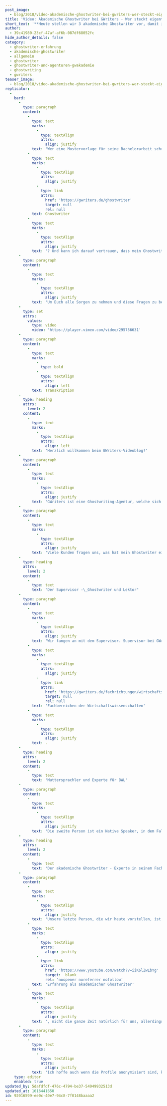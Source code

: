 ```yaml
---
post_image:
  - blog/2018/video-akademische-ghostwriter-bei-gwriters-wer-steckt-eigentlich-dahinter/marcel-Akademische_Ghostwriter_bei_GWriters-Thumbnail-e1539854356235.png
title: 'Video: Akademische Ghostwriter bei GWriters - Wer steckt eigentlich dahinter?'
short_text: '**Heute stellen wir 3 akademische Ghostwriter vor, damit ihr ein besseres Verständnis von unserer Ghostwriting Agentur bekommen könnt.**'
author:
  - 39c41980-23cf-47af-af6b-087df68052fc
hide_author_details: false
category:
  - ghostwriter-erfahrung
  - akademische-ghostwriter
  - allgemein
  - ghostwriter
  - ghostwriter-und-agenturen-gwakademie
  - ghostwriting
  - gwriters
teaser_image:
  - blog/2018/video-akademische-ghostwriter-bei-gwriters-wer-steckt-eigentlich-dahinter/marcel-Akademische_Ghostwriter_bei_GWriters-Thumbnail-e1539854356235.png
replicator:
  -
    bard:
      -
        type: paragraph
        content:
          -
            type: text
            marks:
              -
                type: textAlign
                attrs:
                  align: justify
            text: 'Wer eine Mustervorlage für seine Bachelorarbeit schreiben lassen möchte und sich für einen Ghostwriter-Auftrag entscheidet, hat oft Bedenken: Wer schreibt eigentlich meinen Text? Wer arbeitet für meine Ghostwriting Agentur und welche Erfahrungen hat diese Person in meinem Fachgebiet? Was sind akademische '
          -
            type: text
            marks:
              -
                type: textAlign
                attrs:
                  align: justify
              -
                type: link
                attrs:
                  href: 'https://gwriters.de/ghostwriter'
                  target: null
                  rel: null
            text: Ghostwriter
          -
            type: text
            marks:
              -
                type: textAlign
                attrs:
                  align: justify
            text: '? Und kann ich darauf vertrauen, dass mein Ghostwriter sein bestes gibt?'
      -
        type: paragraph
        content:
          -
            type: text
            marks:
              -
                type: textAlign
                attrs:
                  align: justify
            text: 'Um Euch alle Sorgen zu nehmen und diese Fragen zu beantworten, stellen wir euch in diesem Beitrag drei anonymisiert Profile von erfahrenen Experten aus unserem Ghostwriter-Team vor.'
      -
        type: set
        attrs:
          values:
            type: video
            video: 'https://player.vimeo.com/video/295756631'
      -
        type: paragraph
        content:
          -
            type: text
            marks:
              -
                type: bold
              -
                type: textAlign
                attrs:
                  align: left
            text: Transkription
      -
        type: heading
        attrs:
          level: 2
        content:
          -
            type: text
            marks:
              -
                type: textAlign
                attrs:
                  align: left
            text: 'Herzlich willkommen beim GWriters-Videoblog!'
      -
        type: paragraph
        content:
          -
            type: text
            marks:
              -
                type: textAlign
                attrs:
                  align: justify
            text: 'GWriters ist eine Ghostwriting-Agentur, welche sich spezialisiert hat auf die Erstellung wissenschaftlicher Texte. Heute haben wir das Thema “Akademische Ghostwriter bei GWriters - Wer steckt eigentlich dahinter?”.'
      -
        type: paragraph
        content:
          -
            type: text
            marks:
              -
                type: textAlign
                attrs:
                  align: justify
            text: 'Viele Kunden fragen uns, was hat mein Ghostwriter eigentlich für ein Profil. Wie im akademischen Ghostwriting üblich, sind beide Seiten anonym, dennoch möchten wir euch heute einmal drei Profile anonymisiert vorstellen und drei Experten aus unserem Hause einmal etwas beschreiben, damit ihr einen besseren Eindruck bekommt.'
      -
        type: heading
        attrs:
          level: 2
        content:
          -
            type: text
            text: "Der Supervisor -\_Ghostwriter und Lektor"
      -
        type: paragraph
        content:
          -
            type: text
            marks:
              -
                type: textAlign
                attrs:
                  align: justify
            text: 'Wir fangen an mit dem Supervisor. Supervisor bei GWriters sind ursprüngliche Ghostwriter, welche sich allerdings als Zweitkorrektor bewährt haben, da sie eine Vielzahl von Aufträgen bereits sehr erfolgreich abgeschlossen haben und für eine hohe Kundenzufriedenheit sorgen konnten. Unser Supervisor in dem Falle ist 47 Jahre alt, hat einen Diplomabschluss im wirtschaftswissenschaftlichen Bereich und über zehn Jahre Leistungserfahrung und Erfahrung in der Dozententätigkeit. Unser Supervisor hat über 100 erfolgreiche Aufträge korrekturgelesen und diverse Fehler erkannt und gebannt. Diese Aufträge umfassen natürlich wissenschaftliche Aufträge im größten Teil, einige fiktionale Aufträge, bei denen kein besonderes Fachwissen erforderlich ist, sondern rein das scharfe Auge unseres Supervisors und er bearbeitet Aufträge aus diversen '
          -
            type: text
            marks:
              -
                type: textAlign
                attrs:
                  align: justify
              -
                type: link
                attrs:
                  href: 'https://gwriters.de/fachrichtungen/wirtschaftswissenschaften'
                  target: null
                  rel: null
            text: 'Fachbereichen der Wirtschaftswissenschaften'
          -
            type: text
            marks:
              -
                type: textAlign
                attrs:
                  align: justify
            text: .
      -
        type: heading
        attrs:
          level: 2
        content:
          -
            type: text
            text: 'Muttersprachler und Experte für BWL'
      -
        type: paragraph
        content:
          -
            type: text
            marks:
              -
                type: textAlign
                attrs:
                  align: justify
            text: 'Die zweite Person ist ein Native Speaker, in dem Fall eine Dame. Sie ist 39 Jahre alt, hat in England gearbeitet, ist dort aufgewachsen und dementsprechend auch ihren MBA gemacht. Sie ist bereits mit zwölf Jahren Erfahrung als Universitätsdozentin dabei gewesen und nun in der Unternehmensberatung tätig. Sie arbeitet für eine große Unternehmensberatungsgesellschaft und ist auch auf dem internationalen Gebiet tätig. Ihr Spezialgebiet sind die Korrekturen englischer Texte, das Verfassen englischer Texte, Ghostwriting insbesondere zu BWL-Themen, da sie sich in dem Bereich besonders auskennt und die Erstellung von Präsentationen.'
      -
        type: heading
        attrs:
          level: 2
        content:
          -
            type: text
            text: 'Der akademische Ghostwriter - Experte in seinem Fachbereich'
      -
        type: paragraph
        content:
          -
            type: text
            marks:
              -
                type: textAlign
                attrs:
                  align: justify
            text: 'Unsere letzte Person, die wir heute vorstellen, ist der akademische Ghostwriter. In dem Fall 42 Jahre alt der Herr, er kommt aus den Ingenieurswissenschaften, hat ein Diplom in dem Bereich, was wir geprüft haben. 15 Jahre '
          -
            type: text
            marks:
              -
                type: textAlign
                attrs:
                  align: justify
              -
                type: link
                attrs:
                  href: 'https://www.youtube.com/watch?v=iiK6lZwLbYg'
                  target: _blank
                  rel: 'noopener noreferrer nofollow'
            text: 'Erfahrung als akademischer Ghostwriter'
          -
            type: text
            marks:
              -
                type: textAlign
                attrs:
                  align: justify
            text: ', nicht die ganze Zeit natürlich für uns, allerdings hat er entsprechende Arbeitsnachweise geliefert, welche uns überzeugt haben und sich natürlich bei diversen Aufträgen bereits bewährt. Favorisiert dementsprechend natürlich technische Themen und kommt auch häufig zum Einsatz, wenn größere Arbeiten geschrieben werden aus dem Bereich der Wirtschaftswissenschaften, also Wirtschaftsingenieurwesen zum Beispiel, wird er herangezogen, um in interdisziplinären Teams eben zu arbeiten und seine Expertise einzubringen.'
      -
        type: paragraph
        content:
          -
            type: text
            marks:
              -
                type: textAlign
                attrs:
                  align: justify
            text: 'Ich hoffe auch wenn die Profile anonymisiert sind, konnten wir euch ein etwas besseres Bild von unseren Ghostwritern geben und freue mich, dass ihr zugeschaut habt.'
    type: editor
    enabled: true
updated_by: 5dafdfdf-476c-4794-be37-54949932513d
updated_at: 1616441650
id: 92016599-ee0c-40e7-94c8-7f0148baaaa2
---
```

